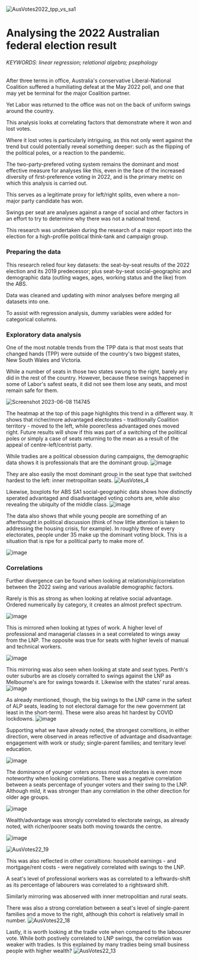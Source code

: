 ![AusVotes2022_tpp_vs_sa1](https://github.com/jckkrr/AusVotes2022_TPPanalysis/assets/69304112/0bbc1110-0973-4f6f-840b-b82f7c7adc9a)

# Analysing the 2022 Australian federal election result
###### KEYWORDS: linear regression; relational algebra; psephology

After three terms in office, Australia's conservative Liberal-National Coalition suffered a humiliating defeat at the May 2022 poll, and one that may yet be terminal for the major Coalition partner.

Yet Labor was returned to the office was not on the back of uniform swings around the country. 

This analysis looks at correlating factors that demonstrate where it won and lost votes. 

Where it lost votes is particularly intriguing, as this not only went against the trend but could potentially reveal something deeper: such as the flipping of the political poles, or a reaction to the pandemic.  

The two-party-prefered voting system remains the dominant and most effective measure for analyses like this, even in the face of the increased diversity of first-preference voting in 2022, and is the primary metric on which this analysis is carried out.

This serves as a legitimate proxy for left/right splits, even where a non-major party candidate has won.

Swings per seat are analyses against a range of social and other factors in an effort to try to determine why there was not a national trend. 

This research was undertaken during the research of a major report into the election for a high-profile political think-tank and campaign group.


### Preparing the data
This research relied four key datasets: the seat-by-seat results of the 2022 election and its 2019 predecessor; plus seat-by-seat social-geographic and demographic data (outling wages, ages, working status and the like) from the ABS.

Data was cleaned and updating with minor analyses before merging all datasets into one. 

To assist with regression analysis, dummy variables were added for categorical columns.

### Exploratory data analysis
One of the most notable trends from the TPP data is that most seats that changed hands (TPP) were outside of the country's two biggest states, New South Wales and Victoria. 

While a number of seats in those two states swung to the right, barely any did in the rest of the country. However, because these swings happened in some of Labor's safest seats, it did not see them lose any seats, and most remain safe for them.

![Screenshot 2023-06-08 114745](https://github.com/jckkrr/AusVotes2022_TPPanalysis/assets/69304112/40642ea4-32d3-4a53-a9d1-faa14177e242)

The heatmap at the top of this page highlights this trend in a different way. It shows that richer/more advantaged electorates - traditionally Coalition territory - moved to the left, while poorer/less advantaged ones moved right. Future results will show if this was part of a switching of the political poles or simply a case of seats returning to the mean as a result of the appeal of centre-left/centrist party.

While tradies are a political obsession during campaigns, the demographic data shows it is professionals that are the dominant group. 
![image](https://github.com/jckkrr/AusVotes2022_TPPanalysis/assets/69304112/3e9533b3-6333-47bc-a1ca-5d496162978c)

They are also easily the most dominant group in the seat type that switched hardest to the left: inner metropolitan seats.
![AusVotes_4](https://github.com/jckkrr/AusVotes2022_TPPanalysis/assets/69304112/54c9eb40-51a6-4f28-9965-2b37aa5908e4)

Likewise, boxplots for ABS SA1 social-geographic data shows how distinctly sperated advantaged and disadvantaged voting cohorts are, while also revealing the ubiquity of the middle class.
![image](https://github.com/jckkrr/AusVotes2022_TPPanalysis/assets/69304112/0cdb99f8-31df-4b00-8743-fc83f2d87927)

The data also shows that while young people are something of an afterthought in political discussion (think of how little attention is taken to addressing the housing crisis, for example). In roughly three of every electorates, people under 35 make up the dominant voting block. This is a situation that is ripe for a political party to make more of.

![image](https://github.com/jckkrr/AusVotes2022_TPPanalysis/assets/69304112/dae595ac-2cd8-4f29-800e-35b03704133f)

### Correlations


Further divergence can be found when looking at relationship/correlation between the 2022 swing and various available demographic factors. 

Rarely is this as strong as when looking at relative social advantage. Ordered numerically by category, it creates an almost prefect spectrum. 

![image](https://github.com/jckkrr/AusVotes2022_TPPanalysis/assets/69304112/78620601-6769-42fb-affe-81f392230d5b)

This is mirrored when looking at types of work. A higher level of professional and managerial classes in a seat correlated to wings away from the LNP. The opposite was true for seats with higher levels of manual and technical workers.

![image](https://github.com/jckkrr/AusVotes2022_TPPanalysis/assets/69304112/fe457206-1b52-4d05-8a3c-91bf526e0a13)

This mirroring was also seen when looking at state and seat types. Perth's outer suburbs are as closely corralted to swings against the LNP as Melbourne's are for swings towards it. Likewise with the states' rural areas.
![image](https://github.com/jckkrr/AusVotes2022_TPPanalysis/assets/69304112/aa2f6256-4bbd-4113-b3c9-3419f1b6ed46)

As already mentioned, though, the big swings to the LNP came in the safest of ALP seats, leading to not electoral damage for the new government (at least in the short-term). These were also areas hit hardest by COVID lockdowns.
![image](https://github.com/jckkrr/AusVotes2022_TPPanalysis/assets/69304112/3d222e79-fa1e-4bc6-ac89-76dcafbd193a)


Supporting what we have already noted, the strongest correltions, in either direction, were observed in areas reflective of advantage and disadvantage: engagement with work or study; single-parent families; and territary level education. 

![image](https://github.com/jckkrr/AusVotes2022_TPPanalysis/assets/69304112/fa12f855-2d0a-49e5-b977-dc326633354d)





The dominance of younger voters across most electorates is even more noteworthy when looking correlations. There was a negative correlation between a seats percentage of younger voters and their swing to the LNP. Although mild, it was stronger than any correlation in the other direction for older age groups.

![image](https://github.com/jckkrr/AusVotes2022_TPPanalysis/assets/69304112/ef05f3e0-3c59-4e68-b796-e026bc200a56)




Wealth/advantage was strongly correlated to electorate swings, as already noted, with richer/poorer seats both moving towards the centre. 

![image](https://github.com/jckkrr/AusVotes2022_TPPanalysis/assets/69304112/e552427c-2ff4-4ca0-95e4-72ba3beee46d)

![AusVotes22_19](https://github.com/jckkrr/AusVotes2022_TPPanalysis/assets/69304112/53699e74-857b-441e-a622-14b09cac1365)

This was also reflected in other corraltions: household earnings - and mortgage/rent costs - were negatively correlated with swings to the LNP.

A seat's level of professional workers was as correlated to a leftwards-shift as its percentage of labourers was correlated to a rightsward shift. 

Similarly mirroring was aboserved with inner metropolitian and rural seats.

There was also a strong correlation between a seat's level of single-parent families and a move to the right, although this cohort is relatively small in number.
![AusVotes22_18](https://github.com/jckkrr/AusVotes2022_TPPanalysis/assets/69304112/d8bf37f2-96ad-43ad-8a07-49002a9a541d)


Lastly, it is worth looking at the tradie vote when compared to the laboourer vote. While both postively correlated to LNP swings, the correlation was weaker with tradies. Is this explained by many tradies being small business people with higher wealth? 
![AusVotes22_13](https://github.com/jckkrr/AusVotes2022_TPPanalysis/assets/69304112/cf147a16-e134-466f-912f-61f3aecd7f99)




